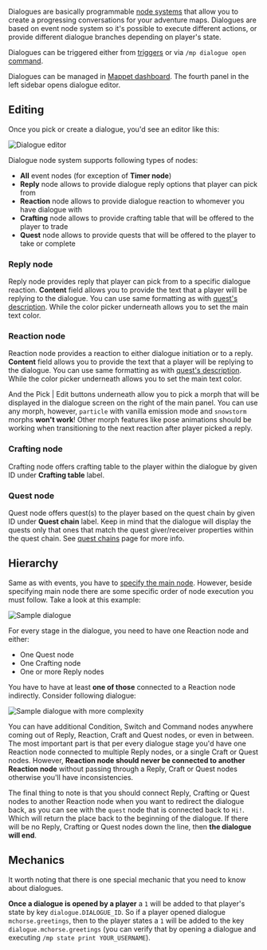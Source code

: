 Dialogues are basically programmable [node systems](./Nodes) that allow you to create a progressing conversations for your adventure maps. Dialogues are based on event node system so it's possible to execute different actions, or provide different dialogue branches depending on player's state.
 
Dialogues can be triggered either from [triggers](./Trigger) or via `/mp dialogue open` [command](https://github.com/mchorse/mappet/wiki/Commands#dialogue-commands).
 
Dialogues can be managed in [Mappet dashboard](./Mappet-dashboard). The fourth panel in the left sidebar opens dialogue editor.
 
## Editing
 
Once you pick or create a dialogue, you'd see an editor like this:
 
![Dialogue editor](https://i.imgur.com/vbNscqe.png)
 
Dialogue node system supports following types of nodes:
 
* **All** event nodes (for exception of **Timer node**)
* **Reply** node allows to provide dialogue reply options that player can pick from
* **Reaction** node allows to provide dialogue reaction to whomever you have dialogue with
* **Crafting** node allows to provide crafting table that will be offered to the player to trade
* **Quest** node allows to provide quests that will be offered to the player to take or complete
 
### Reply node
 
Reply node provides reply that player can pick from to a specific dialogue reaction. **Content** field allows you to provide the text that a player will be replying to the dialogue. You can use same formatting as with [quest's description](./Quests#descriptions-formatting). While the color picker underneath allows you to set the main text color.
 
### Reaction node
 
Reaction node provides a reaction to either dialogue initiation or to a reply. **Content** field allows you to provide the text that a player will be replying to the dialogue. You can use same formatting as with [quest's description](./Quests#descriptions-formatting). While the color picker underneath allows you to set the main text color.
 
And the Pick | Edit buttons underneath allow you to pick a morph that will be displayed in the dialogue screen on the right of the main panel. You can use any morph, however, `particle` with vanilla emission mode and `snowstorm` morphs **won't work**! Other morph features like pose animations should be working when transitioning to the next reaction after player picked a reply.
 
### Crafting node
 
Crafting node offers crafting table to the player within the dialogue by given ID under **Crafting table** label. 
 
### Quest node
 
Quest node offers quest(s) to the player based on the quest chain by given ID under **Quest chain** label. Keep in mind that the dialogue will display the quests only that ones that match the quest giver/receiver properties within the quest chain. See [quest chains](./Quest-chains#quest-node) page for more info.
 
## Hierarchy
 
Same as with events, you have to [specify the main node](./Events#hierarchy). However, beside specifying main node there are some specific order of node execution you must follow. Take a look at this example: 
 
![Sample dialogue](https://i.imgur.com/GO9qmEl.png)
 
For every stage in the dialogue, you need to have one Reaction node and either:
 
* One Quest node
* One Crafting node
* One or more Reply nodes
 
You have to have at least **one of those** connected to a Reaction node indirectly. Consider following dialogue:
 
![Sample dialogue with more complexity](https://i.imgur.com/GDrmfVv.png)
 
You can have additional Condition, Switch and Command nodes anywhere coming out of Reply, Reaction, Craft and Quest nodes, or even in between. The most important part is that per every dialogue stage you'd have one Reaction node connected to multiple Reply nodes, or a single Craft or Quest nodes. However, **Reaction node should never be connected to another Reaction node** without passing through a Reply, Craft or Quest nodes otherwise you'll have inconsistencies.
 
The final thing to note is that you should connect Reply, Crafting or Quest nodes to another Reaction node when you want to redirect the dialogue back, as you can see with the `quest` node that is connected back to `Hi!`. Which will return the place back to the beginning of the dialogue. If there will be no Reply, Crafting or Quest nodes down the line, then **the dialogue will end**.
 
## Mechanics
 
It worth noting that there is one special mechanic that you need to know about dialogues. 
 
**Once a dialogue is opened by a player** a `1` will be added to that player's state by key `dialogue.DIALOGUE_ID`. So if a player opened dialogue `mchorse.greetings`, then to the player states a `1` will be added to the key `dialogue.mchorse.greetings` (you can verify that by opening a dialogue and executing `/mp state print YOUR_USERNAME`).
